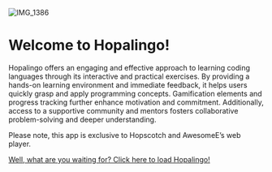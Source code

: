 ![IMG_1386](https://github.com/user-attachments/assets/0973652b-62a3-4864-b9d5-4ed2abf04b3c)
# Welcome to Hopalingo!
Hopalingo offers an engaging and effective approach to learning coding languages through its interactive and practical exercises. By providing a hands-on learning environment and immediate feedback, it helps users quickly grasp and apply programming concepts. Gamification elements and progress tracking further enhance motivation and commitment. Additionally, access to a supportive community and mentors fosters collaborative problem-solving and deeper understanding.

Please note, this app is exclusive to Hopscotch and AwesomeE’s web player.

<a href="https://hopalingo.github.io/redirect" class="button big">Well, what are you waiting for? Click here to load Hopalingo!</a>
